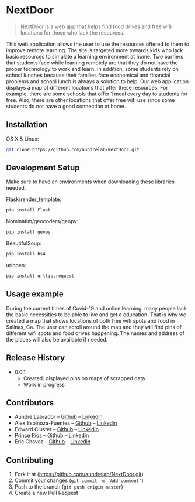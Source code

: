 # NextDoor
> NextDoor is a web app that helps find food drives and free wifi locations for those who lack the resources.

This web application allows the user to use the resources offered to them to improve remote learning. The site is targeted more towards kids who lack basic resources to simulate a learning environment at home. Two barriers that students face while learning remotely are that they do not have the proper technology to work and learn. In addition, some students rely on school lunches because their families face economical and financial problems and school lunch is always a solution to help. Our web application displays a map of different locations that offer these resources. For example, there are some schools that offer 1 meal every day to students for free. Also, there are other locations that offer free wifi use since some students do not have a good connection at home.

## Installation

OS X & Linux:

```sh
git clone https://github.com/aundrelab/NextDoor.git
```

## Development Setup 
Make sure to have an environments when downloading these libraries needed. 

Flask/render_template:
```sh
pip install Flask
```

Nominatim/geocoders/geopy:
```sh
pip install geopy
```

BeautifulSoup:
```sh
pip install bs4
```

urlopen:
```sh
pip install urllib.request
```

## Usage example

During the current times of Covid-19 and online learning, many people lack the basic necessities to be able to live and get a education. That is why we created a map that shows locations of both free wifi spots and food in Salinas, Ca. The user can scroll around the map and they will find pins of different wifi spots and food drives happening. The names and address of the places will also be available if needed. 

## Release History

* 0.0.1
    * Created: displayed pins on maps of scrapped data
    * Work in progress

## Contributors

* Aundre Labrador – [Github](https://github.com/AlexFue) – [Linkedin](https://www.linkedin.com/in/aundrelabrador/)
* Alex Espinoza-Fuentes – [Github](https://github.com/aundrelab) – [Linkedin](https://www.linkedin.com/in/alex-espinoza-fuentes/)
* Edward Cluster – [Github](https://github.com/ecluster) – [Linkedin](https://www.linkedin.com/in/edward-cluster/)
* Prince Rios – [Github](https://github.com/princeriostheprodigy) – [Linkedin](https://www.linkedin.com/in/prince-rios-511639194/)
* Eric Chavez – [Github](https://github.com/ericchavez831) – [Linkedin](https://www.linkedin.com/in/echavezvelez/)

## Contributing

1. Fork it at (https://github.com/aundrelab/NextDoor.git)
2. Commit your changes (`git commit -m 'Add comment'`)
3. Push to the branch (`git push origin master`)
4. Create a new Pull Request
